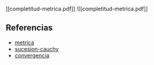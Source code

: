 [[completitud-metrica.pdf]]
![[completitud-metrica.pdf]]

## Referencias
- [metrica](./metrica.md)
- [sucesion-cauchy](./sucesion-cauchy.md)
- [convergencia](./convergencia.md)
